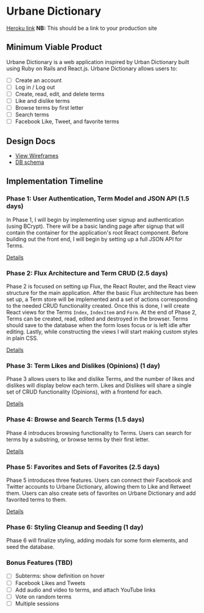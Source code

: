 # Urbane Dictionary

[Heroku link][heroku] **NB:** This should be a link to your production site

[heroku]: http://www.herokuapp.com

## Minimum Viable Product

Urbane Dictionary is a web application inspired by Urban Dictionary built using
Ruby on Rails and React.js. Urbane Dictionary allows users to:

<!-- This is a Markdown checklist. Use it to keep track of your progress! -->

- [ ] Create an account
- [ ] Log in / Log out
- [ ] Create, read, edit, and delete terms
- [ ] Like and dislike terms
- [ ] Browse terms by first letter
- [ ] Search terms
- [ ] Facebook Like, Tweet, and favorite terms

## Design Docs
* [View Wireframes][view]
* [DB schema][schema]

[view]: ./docs/views.md
[schema]: ./docs/schema.md

## Implementation Timeline

### Phase 1: User Authentication, Term Model and JSON API (1.5 days)

In Phase 1, I will begin by implementing user signup and authentication (using
BCrypt). There will be a basic landing page after signup that will contain the
container for the application's root React component. Before building out the
front end, I will begin by setting up a full JSON API for Terms.

[Details][phase-one]

### Phase 2: Flux Architecture and Term CRUD (2.5 days)

Phase 2 is focused on setting up Flux, the React Router, and the React view
structure for the main application. After the basic Flux architecture has been
set up, a Term store will be implemented and a set of actions corresponding to
the needed CRUD functionality created. Once this is done, I will create React
views for the Terms `Index`, `IndexItem` and `Form`. At the end of Phase 2,
Terms can be created, read, edited and destroyed in the browser. Terms should
save to the database when the form loses focus or is left idle after editing.
Lastly, while constructing the views I will start making custom styles in 
plain CSS.

[Details][phase-two]

### Phase 3: Term Likes and Dislikes (Opinions) (1 day)

Phase 3 allows users to like and dislike Terms, and the number of likes and
dislikes will display below each term. Likes and Dislikes will share a
single set of CRUD functionality (Opinions), with a frontend for each.

[Details][phase-three]

### Phase 4: Browse and Search Terms (1.5 days)

Phase 4 introduces browsing functionality to Terms. Users can search for
terms by a substring, or browse terms by their first letter.

[Details][phase-four]

### Phase 5: Favorites and Sets of Favorites (2.5 days)

Phase 5 introduces three features. Users can connect their Facebook and Twitter
accounts to Urbane Dictionary, allowing them to Like and Retweet them. Users can
also create sets of favorites on Urbane Dictionary and add favorited terms
 to them.

[Details][phase-five]

### Phase 6: Styling Cleanup and Seeding (1 day)

Phase 6 will finalize styling, adding modals for some form elements, and seed
the database.

### Bonus Features (TBD)
- [ ] Subterms: show definition on hover
- [ ] Facebook Likes and Tweets
- [ ] Add audio and video to terms, and attach YouTube links
- [ ] Vote on random terms
- [ ] Multiple sessions

[phase-one]: ./docs/phases/phase1.md
[phase-two]: ./docs/phases/phase2.md
[phase-three]: ./docs/phases/phase3.md
[phase-four]: ./docs/phases/phase4.md
[phase-five]: ./docs/phases/phase5.md
